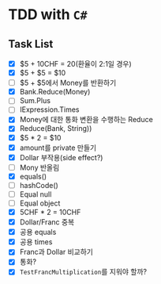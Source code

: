 # TDD with `C#`

## Task List
- [X] $5 + 10CHF = 20(환율이 2:1일 경우)
- [X] $5 + $5 = $10
- [ ] $5 + $5에서 Money를 반환하기
- [X] Bank.Reduce(Money)
- [ ] Sum.Plus
- [ ] IExpression.Times
- [X] Money에 대한 통화 변환을 수행하는 Reduce
- [X] Reduce(Bank, String))
- [X] $5 * 2 = $10
- [X] amount를 private 만들기
- [X] Dollar 부작용(side effect?)
- [ ] Mony 반올림
- [X] equals()
- [ ] hashCode()
- [ ] Equal null
- [ ] Equal object
- [X] 5CHF * 2 = 10CHF
- [X] Dollar/Franc 중복
- [X] 공용 equals
- [X] 공용 times
- [X] Franc과 Dollar 비교하기
- [X] 통화?
- [X] `TestFrancMultiplication`를 지워야 할까?
